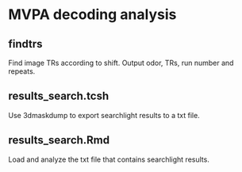 # MVPA decoding analysis

## findtrs
Find image TRs according to shift. Output odor, TRs, run number and repeats.

## results_search.tcsh
Use 3dmaskdump to export searchlight results to a txt file.

## results_search.Rmd
Load and analyze the txt file that contains searchlight results.